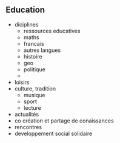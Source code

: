 ## Education
- diciplines
  - ressources educatives
  - maths
  - francais
  - autres langues
  - histoire
  - geo
  - politique
  - 
- loisirs
- culture, tradition
  - musique
  - sport
  - lecture
- actualités
- co création et partage de conaissances
- rencontres
- developpement social solidaire